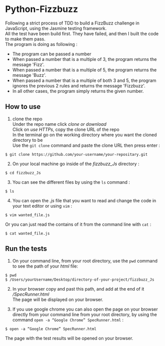 # Python-Fizzbuzz #

Following a strict process of TDD to build a FizzBuzz challenge in JavaScript, using the Jasmine testing framework.<br/>
All the test have been build first. They have failed, and then I built the code to make them pass.<br/>
The program is doing as following :<br/>

* The program can be passed a number
* When passed a number that is a multiple of 3, the program returns the message 'Fizz'.
* When passed a number that is a multiple of 5, the program returns the message 'Buzz'.
* When passed a number that is a multiple of both 3 and 5, the program ignores the previous 2 rules and returns the message 'Fizzbuzz'.
* In all other cases, the program simply returns the given number.

## How to use ##

1. clone the repo<br/>
Under the repo name click *clone or download*<br/>
Click on *use HTTPs*, copy the clone URL of the repo<br/>
In the terminal go on the working directory where you want the cloned directory to be<br/>
Use the `git clone` command and paste the clone URL then press enter :

```shell
$ git clone https://github.com/your-username/your-repositary.git
```

2. On your local machine go inside of the *fizzbuzz_Js* directory :

```shell
$ cd fizzbuzz_Js
```
3. You can see the different files by using the `ls` command :<br/>

```shell
$ ls
```

4. You can open the *.js* file that you want to read and change the code in your text editor or using `vim` :

```shell
$ vim wanted_file.js
```
Or you can just read the contains of it from the command line with `cat` :

```shell
$ cat wanted_file.js
```

## Run the tests ##

1. On your command line, from your root directory, use the `pwd` command to see the path of your *html* file:

```shell
$ pwd
$ /Users/yourUsername/Desktop/directory-of-your-project/fizzbuzz_Js
```

2. In your browser copy and past this path, and add at the end of it */SpecRunner.html* <br/>
The page will be displayed on your browser.

3. If you use google chrome you can also open the page on your browser directly from your command line from your root directory, by using the command `open -a “Google Chrome” SpecRunner.html` :

```shell
$ open -a “Google Chrome” SpecRunner.html
```
The page with the test results will be opened on your browser.
